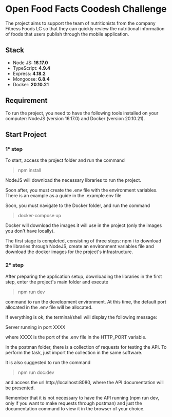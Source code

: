 # Open Food Facts Coodesh Challenge

The project aims to support the team of nutritionists from the company Fitness Foods LC so that they can quickly review the nutritional information of foods that users publish through the mobile application.

## Stack
- Node JS: **16.17.0**
- TypeScript: **4.9.4**
- Express: **4.18.2**
- Mongoose: **6.8.4**
- Docker: **20.10.21**

## Requirement
To run the project, you need to have the following tools installed on your computer: NodeJS (version 16.17.0) and Docker (version 20.10.21).

## Start Project

### 1° step

To start, access the project folder and run the command

> npm install

NodeJS will download the necessary libraries to run the project.

Soon after, you must create the .env file with the environment variables. There is an example as a guide in the .example.env file

Soon, you must navigate to the Docker folder, and run the command

> docker-compose up

Docker will download the images it will use in the project (only the images you don't have locally).

The first stage is completed, consisting of three steps: npm i to download the libraries through NodeJS, create an environment variables file and download the docker images for the project's infrastructure.

### 2° step

After preparing the application setup, downloading the libraries in the first step, enter the project's main folder and execute

> npm run dev 

command to run the development environment. At this time, the default port allocated in the .env file will be allocated.

If everything is ok, the terminal/shell will display the following message:

Server running in port XXXX

where XXXX is the port of the .env file in the HTTP_PORT variable.

In the postman folder, there is a collection of requests for testing the API. To perform the task, just import the collection in the same software.

It is also suggested to run the command 

> npm run doc:dev 

and access the url http://localhost:8080, where the API documentation will be presented.

Remember that it is not necessary to have the API running (npm run dev, only if you want to make requests through postman) and just the documentation command to view it in the browser of your choice.
